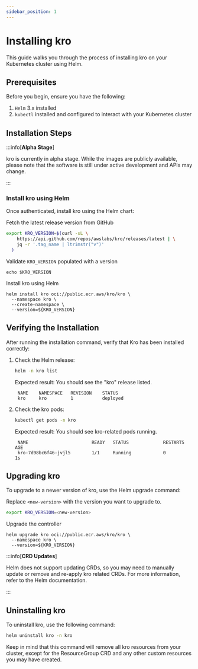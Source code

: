 ```yaml
---
sidebar_position: 1
---
```


# Installing kro

This guide walks you through the process of installing kro on your Kubernetes
cluster using Helm.

## Prerequisites

Before you begin, ensure you have the following:

1. `Helm` 3.x installed
2. `kubectl` installed and configured to interact with your Kubernetes cluster

## Installation Steps

:::info[**Alpha Stage**]

kro is currently in alpha stage. While the images are publicly available, please
note that the software is still under active development and APIs may change.

:::

### Install kro using Helm

Once authenticated, install kro using the Helm chart:

Fetch the latest release version from GitHub
```sh
export KRO_VERSION=$(curl -sL \
    https://api.github.com/repos/awslabs/kro/releases/latest | \
    jq -r '.tag_name | ltrimstr("v")'
  )
```
Validate `KRO_VERSION` populated with a version
```
echo $KRO_VERSION
```
Install kro using Helm
```
helm install kro oci://public.ecr.aws/kro/kro \
  --namespace kro \
  --create-namespace \
  --version=${KRO_VERSION}
```

## Verifying the Installation

After running the installation command, verify that Kro has been installed
correctly:

1. Check the Helm release:

   ```sh
   helm -n kro list
   ```

   Expected result: You should see the "kro" release listed.
   ```
    NAME	NAMESPACE	REVISION	STATUS  
    kro 	kro      	1       	deployed
   ```

2. Check the kro pods:
   ```sh
   kubectl get pods -n kro
   ```
   Expected result: You should see kro-related pods running.
   ```
    NAME                        READY   STATUS             RESTARTS   AGE
    kro-7d98bc6f46-jvjl5        1/1     Running            0           1s 
   ```

## Upgrading kro

To upgrade to a newer version of kro, use the Helm upgrade command:

Replace `<new-version>` with the version you want to upgrade to.
```bash
export KRO_VERSION=<new-version>
```

Upgrade the controller
```
helm upgrade kro oci://public.ecr.aws/kro/kro \
  --namespace kro \
  --version=${KRO_VERSION}
```

:::info[**CRD Updates**]

Helm does not support updating CRDs, so you may need to manually update or
remove and re-apply kro related CRDs. For more information, refer to the Helm
documentation.

:::

## Uninstalling kro

To uninstall kro, use the following command:

```bash
helm uninstall kro -n kro
```

Keep in mind that this command will remove all kro resources from your cluster,
except for the ResourceGroup CRD and any other custom resources you may have
created.
